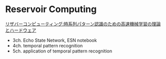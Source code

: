 # Reservoir Computing

[リザバーコンピューティング:時系列パターン認識のための高速機械学習の理論とハードウェア](https://amzn.to/2O85tIa)

- 3ch. Echo State Network, ESN notebook
- 4ch. temporal pattern recognition
- 5ch. application of temporal pattern recognition
